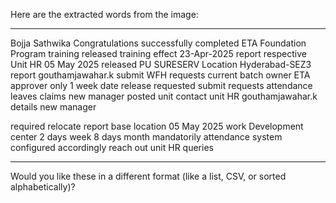 Here are the extracted words from the image:


---

Bojja Sathwika
Congratulations
successfully
completed
ETA
Foundation
Program
training
released
training
effect
23-Apr-2025
report
respective
Unit HR
05 May 2025
released
PU
SURESERV
Location
Hyderabad-SEZ3
report
gouthamjawahar.k
submit
WFH
requests
current
batch owner
ETA approver
only
1 week
date
release
requested
submit
requests
attendance
leaves
claims
new
manager
posted
unit
contact
unit HR
gouthamjawahar.k
details
new manager

required
relocate
report
base location
05 May 2025
work
Development center
2 days
week
8 days
month
mandatorily
attendance system
configured
accordingly
reach out
unit HR
queries


---

Would you like these in a different format (like a list, CSV, or sorted alphabetically)?

